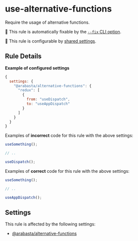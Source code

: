 # use-alternative-functions

Require the usage of alternative functions.

🔧 This rule is automatically fixable by the [`--fix` CLI option](https://eslint.org/docs/latest/user-guide/command-line-interface#--fix).

📃 This rule is configurable by [shared settings](https://eslint.org/docs/latest/use/configure/configuration-files#configuring-shared-settings).

## Rule Details

**Example of configured settings**

```js
{
  settings: {
    "@arabasta/alternative-functions": {
      "redux": [
        {
          from: "useDispatch",
          to: "useAppDispatch"
        }
      ]
    }
  }
}
```

Examples of **incorrect** code for this rule with the above settings:

```js
useSomething();

// ..

useDispatch();
```

Examples of **correct** code for this rule with the above settings:

```js
useSomething();

// ..

useAppDispatch();
```

## Settings

This rule is affected by the following settings:

- [@arabasta/alternative-functions](../../README.md#arabastaalternative-functions)
